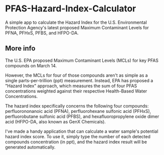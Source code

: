 # PFAS-Hazard-Index-Calculator
A simple app to calculate the Hazard Index for the U.S. Environmental Protection Agency's latest proposed Maximum Contaminant Levels for PFNA, PFHxS, PFBS, and HFPO-DA.

## More info
The U.S. EPA proposed Maximum Contaminant Levels (MCLs) for key PFAS compounds on March 14.

However, the MCLs for four of those compounds aren't as simple as a single parts-per-trillion (ppt) measurement. Instead, EPA has proposed a "Hazard Index" approach, which measures the sum of four PFAS concentrations weighted against their respective Health-Based Water Concentrations.

The hazard index specifically concerns the following four compounds: perfluorononanoic acid (PFNA), perfluorohexane sulfonic acid (PFHxS), perfluorobutane sulfonic acid (PFBS), and hexafluoropropylene oxide dimer acid (HFPO-DA, also known as GenX Chemicals).

I've made a handy application that can calculate a water sample's potential hazard index score. To use it, simply type the number of each detected compounds concentration (in ppt), and the hazard index result will be generated automatically.
